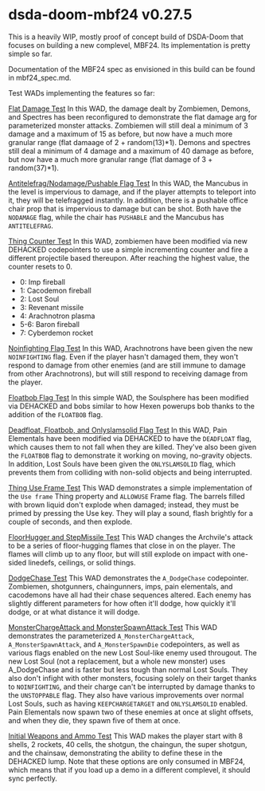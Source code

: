 # dsda-doom-mbf24 v0.27.5

This is a heavily WIP, mostly proof of concept build of DSDA-Doom that focuses on building a new complevel, MBF24.
Its implementation is pretty simple so far.

Documentation of the MBF24 spec as envisioned in this build can be found in mbf24_spec.md.

Test WADs implementing the features so far:

[Flat Damage Test](https://www.dropbox.com/scl/fi/i72ojgtsqxtv0buvpawba/FlatDamageTest.wad?rlkey=k0hx13vdgjmfjy44pppu03qvr&st=8biks5xc&dl=0)
In this WAD, the damage dealt by Zombiemen, Demons, and Spectres has been reconfigured to demonstrate the flat damage arg for parameterized monster attacks.
Zombiemen will still deal a minimum of 3 damage and a maximum of 15 as before, but now have a much more granular range (flat damaage of 2 + random(13)*1).
Demons and spectres still deal a minimum of 4 damage and a maximum of 40 damage as before, but now have a much more granular range (flat damage of 3 + random(37)*1).

[Antitelefrag/Nodamage/Pushable Flag Test](https://www.dropbox.com/scl/fi/0ew1sbdqjf93w87xqczo7/ThingFlagTest.wad?rlkey=vsr9cwgoeare93qbtfrn35ung&st=1ilxe0yg&dl=0)
In this WAD, the Mancubus in the level is impervious to damage, and if the player attempts to teleport into it, they will be telefragged instantly.
In addition, there is a pushable office chair prop that is impervious to damage but can be shot. Both have the `NODAMAGE` flag, while the chair has `PUSHABLE` and the Mancubus has `ANTITELEFRAG`.

[Thing Counter Test](https://www.dropbox.com/scl/fi/kbtqb60lufsfnyz2ar0s0/ThingCounterTest.wad?rlkey=ugu01l5p4hj9hmxupdjkgougf&st=y1hg5yrp&dl=0)
In this WAD, zombiemen have been modified via new DEHACKED codepointers to use a simple incrementing counter and fire a different projectile based thereupon.
After reaching the highest value, the counter resets to 0.
- 0: Imp fireball
- 1: Cacodemon fireball
- 2: Lost Soul
- 3: Revenant missile
- 4: Arachnotron plasma
- 5-6: Baron fireball
- 7: Cyberdemon rocket

[Noinfighting Flag Test](https://www.dropbox.com/scl/fi/hacr3hutcx0pfys1kaqu1/NoInfightingTest.wad?rlkey=y9fra0zqwhesluc5kg54oy06n&st=qa57b1oz&dl=0)
In this WAD, Arachnotrons have been given the new `NOINFIGHTING` flag. Even if the player hasn't damaged them, they won't respond to damage from other
enemies (and are still immune to damage from other Arachnotrons), but will still respond to receiving damage from the player.

[Floatbob Flag Test](https://www.dropbox.com/scl/fi/5b2n1dptx5jwa0vtynwr3/FloatBobTest.wad?rlkey=qzklrg7kbru7vsqecovrpszul&st=nzp11uyq&dl=0)
In this simple WAD, the Soulsphere has been modified via DEHACKED and bobs similar to how Hexen powerups bob thanks to the addition of the `FLOATBOB` flag.

[Deadfloat, Floatbob, and Onlyslamsolid Flag Test](https://www.dropbox.com/scl/fi/0xt3ma73r2fp584krnle5/DeadFloatTest.wad?rlkey=l1cusdxz8r23fcq9cj2y76c1r&st=n3gwgfry&dl=0)
In this WAD, Pain Elementals have been modified via DEHACKED to have the `DEADFLOAT` flag, which causes them to not fall when they are killed.
They've also been given the `FLOATBOB` flag to demonstrate it working on moving, no-gravity objects.
In addition, Lost Souls have been given the `ONLYSLAMSOLID` flag, which prevents them from colliding with non-solid objects and being interrupted.

[Thing Use Frame Test](https://www.dropbox.com/scl/fi/yqxur4y7xo4077awppm3v/UseThingTest.wad?rlkey=w4ayj0yq4s775xsjurcz07gzn&st=ptjrg0pr&dl=0)
This WAD demonstrates a simple implementation of the `Use frame` Thing property and `ALLOWUSE` Frame flag.
The barrels filled with brown liquid don't explode when damaged; instead, they must be primed by pressing the Use key.
They will play a sound, flash brightly for a couple of seconds, and then explode.

[FloorHugger and StepMissile Test](https://www.dropbox.com/scl/fi/czf9wtm0n84bjjmynxuuv/FloorHuggerTest.wad?rlkey=415bte8jr3ju1160t686qkzbq&st=fzld0aci&dl=0)
This WAD changes the Archvile's attack to be a series of floor-hugging flames that close in on the player.
The flames will climb up to any floor, but will still explode on impact with one-sided linedefs, ceilings, or solid things.

[DodgeChase Test](https://www.dropbox.com/scl/fi/1ucenkqf5kxhbozjdh12h/DodgeChaseTest.wad?rlkey=mmqluq1afobl1xpxx72q83roh&st=ocx6o2zk&dl=0)
This WAD demonstrates the `A_DodgeChase` codepointer. Zombiemen, shotgunners, chaingunners, imps, pain elementals, and cacodemons have all had their chase sequences altered.
Each enemy has slightly different parameters for how often it'll dodge, how quickly it'll dodge, or at what distance it will dodge.

[MonsterChargeAttack and MonsterSpawnAttack Test](https://www.dropbox.com/scl/fi/t36axdoojewxr58ft06yr/ChargeSpawnTest.wad?rlkey=1tnej6548bxpwajvltdwj8kd7&st=3wc7ol7f&dl=0)
This WAD demonstrates the parameterized `A_MonsterChargeAttack`, `A_MonsterSpawnAttack`, and `A_MonsterSpawnDie` codepointers, as well as various flags enabled on the new Lost Soul-like enemy used througout.
The new Lost Soul (not a replacement, but a whole new monster) uses A_DodgeChase and is faster but less tough than normal Lost Souls.
They also don't infight with other monsters, focusing solely on their target thanks to `NOINFIGHTING`, and their charge can't be interrupted by damage thanks to the `UNSTOPPABLE` flag.
They also have various improvements over normal Lost Souls, such as having `KEEPCHARGETARGET` and `ONLYSLAMSOLID` enabled.
Pain Elementals now spawn two of these enemies at once at slight offsets, and when they die, they spawn five of them at once.

[Initial Weapons and Ammo Test](https://www.dropbox.com/scl/fi/9pmv8plm70xemxw80gl3p/InitialAmmoTest.wad?rlkey=5u97ijbkbjkxzuyvq89kqpuax&st=a0f8086x&dl=0)
This WAD makes the player start with 8 shells, 2 rockets, 40 cells, the shotgun, the chaingun, the super shotgun, and the chainsaw, demonstrating the ability to define these in the DEHACKED lump. Note that these options are only consumed in MBF24, which means that if you load up a demo in a different complevel, it should sync perfectly.